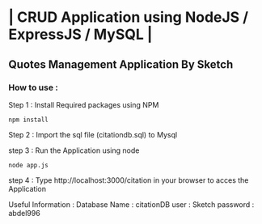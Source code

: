 # | CRUD Application using NodeJS / ExpressJS / MySQL |
## Quotes Management Application By Sketch
### How to use : 

Step 1 : Install Required packages using NPM

```
npm install
```

Step 2 : Import the sql file (citationdb.sql) to Mysql

step 3 : Run the Application using node 

```
node app.js
```

step 4 : Type http://localhost:3000/citation in your browser to acces the Application

Useful Information :
     Database Name : citationDB
     user : Sketch
     password : abdel996
